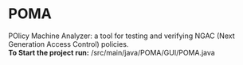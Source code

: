 # POMA
POlicy Machine Analyzer: a tool for testing and verifying NGAC (Next Generation Access Control) policies.  
**To Start the project run:** /src/main/java/POMA/GUI/POMA.java
